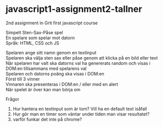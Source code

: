 # javascript1-assignment2-tallner
2nd assignment in Grit first javascript course


Simpelt Sten-Sax-Påse spel  
En spelare som spelar mot datorn  
Språk: HTML, CSS och JS  

Spelaren ange sitt namn genom en textinput  
Spelaren ska välja sten sax eller påse genom att klicka på en bild eller text   
När spelaren har valt ska datorns val ha genererats random och visas i DOM:en tillsammans med spelarens val  
Spelaren och datorns poäng ska visas i DOM:en  
Först till 3 vinner  
Vinnaren ska presenteras i DOM:en / eller med en alert  
När spelet är över kan man börja om   


Frågor  
1. Hur hantera en textinput som är tom? Vill ha en default text isåfall  
2. Hur gör man en timer som väntar under tiden man visar resultatet?  
3. varför funkar det inte på chrome?  
